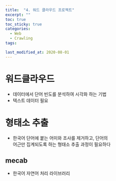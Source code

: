 ```yaml
---
title:  "4. 워드 클라우드 프로젝트"
excerpt: ""
toc: true
toc_sticky: true
categories:
  - Web
  - Crawling
tags:

last_modified_at: 2020-08-01
---
```


# 워드클라우드

* 데이터에서 단어 빈도를 분석하여 시각화 하는 기법
* 텍스트 데이터 필요

# 형태소 추출

* 한국어 단어에 붙는 어미와 조사를 제거하고, 단어의  
  어근만 집계되도록 하는 형태소 추출 과정이 필요하다
  
## mecab
* 한국어 자연어 처리 라이브러리
